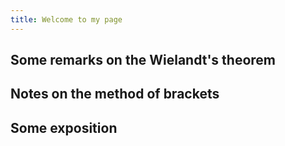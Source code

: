 ```yaml
---
title: Welcome to my page
---
```

Some remarks on the Wielandt's theorem 
--- 
Notes on the method of brackets
---
Some exposition
---
